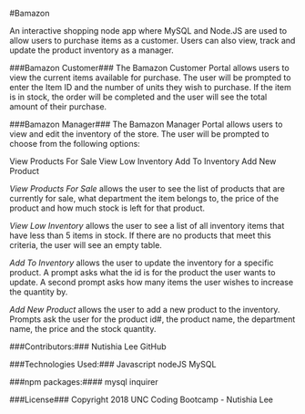 #Bamazon

An interactive shopping node app where MySQL and Node.JS are used to allow users to purchase items as a customer. Users can also view, track and update the product inventory as a manager.

###Bamazon Customer### 
The Bamazon Customer Portal allows users to view the current items available for purchase. The user will be prompted to enter the Item ID and the number of units they wish to purchase. If the item is in stock, the order will be completed and the user will see the total amount of their purchase.


###Bamazon Manager### 
The Bamazon Manager Portal allows users to view and edit the inventory of the store. The user will be prompted to choose from the following options:

View Products For Sale
View Low Inventory
Add To Inventory
Add New Product

*View Products For Sale* allows the user to see the list of products that are currently for sale, what department the item belongs to, the price of the product and how much stock is left for that product.

*View Low Inventory* allows the user to see a list of all inventory items that have less than 5 items in stock. If there are no products that meet this criteria, the user will see an empty table.

*Add To Inventory* allows the user to update the inventory for a specific product. A prompt asks what the id is for the product the user wants to update. A second prompt asks how many items the user wishes to increase the quantity by.

*Add New Product* allows the user to add a new product to the inventory. Prompts ask the user for the product id#, the product name, the department name, the price and the stock quantity.



###Contributors:###
Nutishia Lee GitHub

###Technologies Used:###
Javascript
nodeJS
MySQL

###npm packages:####
mysql
inquirer

###License###
Copyright 2018 UNC Coding Bootcamp - Nutishia Lee